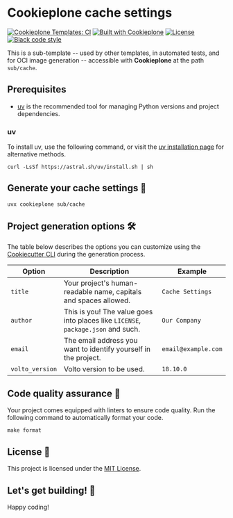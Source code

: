 # Cookieplone cache settings

[![Cookieplone Templates: CI](https://github.com/plone/cookieplone-templates/actions/workflows/main.yml/badge.svg)](https://github.com/plone/cookieplone-templates/blob/main/.github/workflows/main.yml)
[![Built with Cookieplone](https://img.shields.io/badge/built%20with-Cookiecutter-ff69b4.svg?logo=cookiecutter)](https://github.com/plone/cookieplone-templates/)
[![License](https://img.shields.io/github/license/plone/cookieplone-templates)](../../../LICENSE)
[![Black code style](https://img.shields.io/badge/code%20style-black-000000.svg)](https://github.com/psf/black)

This is a sub-template -- used by other templates, in automated tests, and for OCI image generation -- accessible with **Cookieplone** at the path `sub/cache`.

## Prerequisites

-   [uv](https://docs.astral.sh/uv/) is the recommended tool for managing Python versions and project dependencies.


### uv

To install uv, use the following command, or visit the [uv installation page](https://docs.astral.sh/uv/getting-started/installation/) for alternative methods.

```shell
curl -LsSf https://astral.sh/uv/install.sh | sh
```


## Generate your cache settings 🎉

```shell
uvx cookieplone sub/cache
```


## Project generation options 🛠️

The table below describes the options you can customize using the [Cookiecutter CLI](https://github.com/cookiecutter/cookiecutter) during the generation process.

| Option                | Description                                                                                                                                          | Example                       |
| --------------------- | ---------------------------------------------------------------------------------------------------------------------------------------------------- | ----------------------------- |
| `title`  | Your project's human-readable name, capitals and spaces allowed.                                                                                     | `Cache Settings`                |
| `author`              | This is you! The value goes into places like ``LICENSE``, ``package.json`` and such.                                                                     | `Our Company`               |
| `email`               | The email address you want to identify yourself in the project.                                                                                      | `email@example.com`         |
| `volto_version` | Volto version to be used. | `18.10.0`    |


## Code quality assurance 🧐

Your project comes equipped with linters to ensure code quality.
Run the following command to automatically format your code.

```shell
make format
```


## License 📜

This project is licensed under the [MIT License](/LICENSE).


## Let's get building! 🚀

Happy coding!
